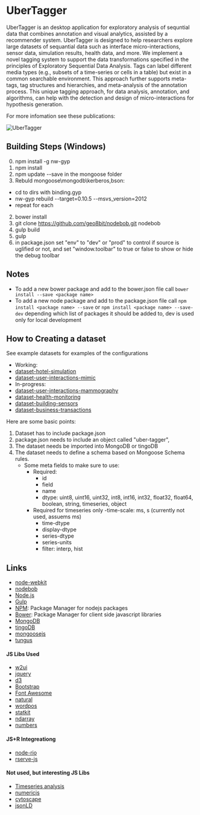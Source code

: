 # UberTagger

UberTagger is an desktop application for exploratory analysis of sequntial data that combines annotation and visual analytics, assisted by a recommender system. UberTagger is designed to help researchers explore large datasets of sequantial data such as interface micro-interactions, sensor data, simulation results, health data, and more. We implement a novel tagging system to support the data transformations specified in the principles of Exploratory Sequential Data Analysis. Tags can label different media types (e.g., subsets of a time-series or cells in a table) but exist in a common searchable environment. This approach further supports meta-tags, tag structures and hierarchies, and meta-analysis of the annotation process. This unique tagging approach, for data analysis, annotation, and algorithms, can help with the detection and design of micro-interactions for hypothesis generation.

For more infomation see these publications:


![UberTagger](https://https://github.com/sbreslav/UberTagger/raw/master/doc/screenshot.png)


## Building Steps (Windows)
0. npm install -g nw-gyp
1. npm install
2. npm update --save in the mongoose folder
2. Rebuld mongoose\mongodb\kerberos,bson:
- cd to dirs with binding.gyp
- nw-gyp rebuild --target=0.10.5 --msvs_version=2012
- repeat for each
2. bower install
3. git clone https://github.com/geo8bit/nodebob.git nodebob
4. gulp build
5. gulp
6. in package.json set "env" to "dev" or "prod" to control if source is uglified or not, and set "window.toolbar" to true or false to show or hide the debug toolbar

## Notes
- To add a new bower package and add to the bower.json file call `bower install --save <package name>`
- To add a new node package and add to the package.json file call `npm install <package name> --save` or `npm install <package name> --save-dev` depending which list of packages it should be added to, dev is used only for local development 


## How to Creating a dataset
See example datasets for examples of the configurations

- Working:
- [dataset-hotel-simulation](https://git.autodesk.com/breslas/dataset-hotel-simulation)
- [dataset-user-interactions-mimic](https://git.autodesk.com/breslas/dataset-user-interactions-mimic)
- In-progress:
- [dataset-user-interactions-mammography](https://git.autodesk.com/breslas/dataset-user-interactions-mammography)
- [dataset-health-monitoring](https://git.autodesk.com/breslas/dataset-health-monitoring)
- [dataset-building-sensors](https://git.autodesk.com/breslas/dataset-building-sensors)
- [dataset-business-transactions](https://git.autodesk.com/breslas/dataset-business-transactions)

Here are some basic points:

1. Dataset has to include package.json
2. package.json needs to include an object called "uber-tagger", 
3. The dataset needs be imported into MongoDB or tingoDB
4. The dataset needs to define a schema based on Mongoose Schema rules.
	- Some meta fields to make sure to use:
		- Required:
			- id
			- field
			- name
			- dtype: uint8, uint16, uint32, int8, int16, int32, float32, float64, boolean, string, timeseries, object
		- Required for timeseries only
			-time-scale: ms, s (currently not used, assuems ms)
			- time-dtype
			- display-dtype
			- series-dtype
			- series-units
			- filter: interp, hist

## Links
- [node-webkit](https://github.com/rogerwang/node-webkit)
- [nodebob](https://github.com/geo8bit/nodebob)
- [Node.js](http://nodejs.org/)
- [Gulp](http://gulpjs.com/)
- [NPM](https://www.npmjs.org): Package Manager for nodejs packages 
- [Bower](http://bower.io/): Package Manager for client side javascript libraries
- [MongoDB](http://www.mongodb.org/)
- [tingoDB](http://www.tingodb.com/)
- [mongoosejs](http://mongoosejs.com/)
- [tungus](https://github.com/sergeyksv/tungus)

#### JS Libs Used
- [w2ui](http://w2ui.com/web/docs)
- [jquery](http://jquery.com/)
- [d3](http://d3js.org/)
- [Bootstrap](http://getbootstrap.com/)
- [Font Awesome](http://fortawesome.github.io/Font-Awesome/whats-new/)
- [natural](https://github.com/NaturalNode/natural)
- [wordpos](https://github.com/moos/wordpos)
- [statkit](https://github.com/rigtorp/statkit)
- [ndarray](https://github.com/mikolalysenko/ndarray)
- [numbers](https://github.com/sjkaliski/numbers.js)

#### JS+R Integreationg
- [node-rio](https://github.com/albertosantini/node-rio)
- [rserve-js](https://github.com/cscheid/rserve-js)

#### Not used, but interesting JS Libs
- [Timeseries analysis](https://github.com/26medias/timeseries-analysis)
- [numericjs](http://www.numericjs.com/)
- [cytoscape](https://github.com/cytoscape/cytoscape.js)
- [jsonLD](https://github.com/digitalbazaar/jsonld.js)



